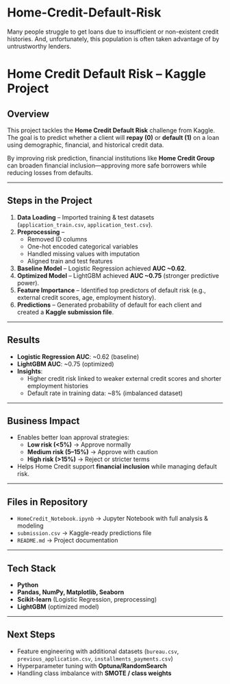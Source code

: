 # Home-Credit-Default-Risk
Many people struggle to get loans due to insufficient or non-existent credit histories. And, unfortunately, this population is often taken advantage of by untrustworthy lenders.

#  Home Credit Default Risk – Kaggle Project  

##  Overview  
This project tackles the **Home Credit Default Risk** challenge from Kaggle.  
The goal is to predict whether a client will **repay (0)** or **default (1)** on a loan using demographic, financial, and historical credit data.  

By improving risk prediction, financial institutions like **Home Credit Group** can broaden financial inclusion—approving more safe borrowers while reducing losses from defaults.  

---

##  Steps in the Project  
1. **Data Loading** – Imported training & test datasets (`application_train.csv`, `application_test.csv`).  
2. **Preprocessing** –  
   - Removed ID columns  
   - One-hot encoded categorical variables  
   - Handled missing values with imputation  
   - Aligned train and test features  
3. **Baseline Model** – Logistic Regression achieved **AUC ~0.62**.  
4. **Optimized Model** – LightGBM achieved **AUC ~0.75** (stronger predictive power).  
5. **Feature Importance** – Identified top predictors of default risk (e.g., external credit scores, age, employment history).  
6. **Predictions** – Generated probability of default for each client and created a **Kaggle submission file**.  

---

##  Results  
- **Logistic Regression AUC**: ~0.62 (baseline)  
- **LightGBM AUC**: ~0.75 (optimized)  
- **Insights**:  
  - Higher credit risk linked to weaker external credit scores and shorter employment histories  
  - Default rate in training data: ~8% (imbalanced dataset)  

---

##  Business Impact  
- Enables better loan approval strategies:  
  - **Low risk (<5%)** → Approve normally   
  - **Medium risk (5–15%)** → Approve with caution   
  - **High risk (>15%)** → Reject or stricter terms   
- Helps Home Credit support **financial inclusion** while managing default risk.  

---

##  Files in Repository  
- `HomeCredit_Notebook.ipynb` → Jupyter Notebook with full analysis & modeling  
- `submission.csv` → Kaggle-ready predictions file  
- `README.md` → Project documentation  

---

##  Tech Stack  
- **Python**  
- **Pandas, NumPy, Matplotlib, Seaborn**  
- **Scikit-learn** (Logistic Regression, preprocessing)  
- **LightGBM** (optimized model)  

---

## Next Steps  
- Feature engineering with additional datasets (`bureau.csv`, `previous_application.csv`, `installments_payments.csv`)  
- Hyperparameter tuning with **Optuna/RandomSearch**  
- Handling class imbalance with **SMOTE / class weights**  
